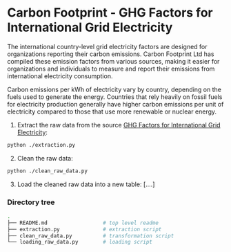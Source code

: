 # Carbon Footprint - GHG Factors for International Grid Electricity

The international country-level grid electricity factors are designed for organizations reporting their carbon emissions. Carbon Footprint Ltd has compiled these emission factors from various sources, making it easier for organizations and individuals to measure and report their emissions from international electricity consumption.

Carbon emissions per kWh of electricity vary by country, depending on the fuels used to generate the energy. Countries that rely heavily on fossil fuels for electricity production generally have higher carbon emissions per unit of electricity compared to those that use more renewable or nuclear energy.

1. Extract the raw data from the source [GHG Factors for International Grid Electricity](https://www.carbonfootprint.com/international_electricity_factors.html):
```bash
python ./extraction.py
```
2. Clean the raw data:
```bash
python ./clean_raw_data.py
```
3. Load the cleaned raw data into a new table:
[....]

### Directory tree
```sh
.
├── README.md                  # top level readme
├── extraction.py              # extraction script
├── clean_raw_data.py          # transformation script
└── loading_raw_data.py        # loading script    
```